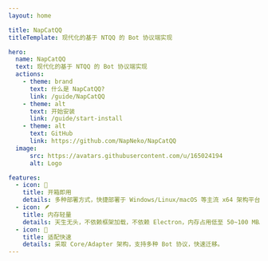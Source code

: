 ```yaml
---
layout: home

title: NapCatQQ
titleTemplate: 现代化的基于 NTQQ 的 Bot 协议端实现

hero:
  name: NapCatQQ
  text: 现代化的基于 NTQQ 的 Bot 协议端实现
  actions:
    - theme: brand
      text: 什么是 NapCatQQ?
      link: /guide/NapCatQQ
    - theme: alt
      text: 开始安装
      link: /guide/start-install
    - theme: alt
      text: GitHub
      link: https://github.com/NapNeko/NapCatQQ
  image:
      src: https://avatars.githubusercontent.com/u/165024194
      alt: Logo

features:
  - icon: 📝
    title: 开箱即用
    details: 多种部署方式，快捷部署于 Windows/Linux/macOS 等主流 x64 架构平台。
  - icon: 🪶
    title: 内存轻量
    details: 天生无头，不依赖框架加载，不依赖 Electron，内存占用低至 50~100 MB。
  - icon: 🚀
    title: 适配快速
    details: 采取 Core/Adapter 架构，支持多种 Bot 协议，快速迁移。
---
```


<style>
:root {
  --vp-home-hero-name-color: transparent;
  --vp-home-hero-name-background: -webkit-linear-gradient(120deg, #bd34fe 30%, #41d1ff);

  --vp-home-hero-image-background-image: linear-gradient(-45deg, #bd34fe 50%, #47caff 50%);
  --vp-home-hero-image-filter: blur(44px);
}

@media (min-width: 640px) {
  :root {
    --vp-home-hero-image-filter: blur(56px);
  }
}

@media (min-width: 960px) {
  :root {
    --vp-home-hero-image-filter: blur(68px);
  }
}
</style>

